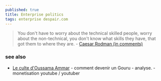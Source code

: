 ```yaml
---
published: true
title: Enterprise politics
tags: enterprise despair.com
---
```

> You don't have to worry about the technical skilled people, worry about the non-technical, you don't know what skills they have, that got them to where they are. - [Caesar Rodman (in comments)](https://www.youtube.com/watch?v=rsrx4XsLlrA&lc=UgxoP4HK9V2pGDuY3N94AaABAg)

### see also
- [Le culte d'Oussama Ammar](https://www.youtube.com/watch?v=0i0x7EPcYUw) - comment devenir un Gouru - analyse. - monetisation youtube / youtuber